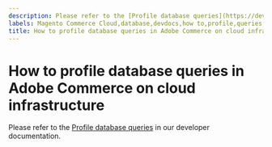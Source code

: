 ```yaml
---
description: Please refer to the [Profile database queries](https://devdocs.magento.com/guides/v2.3/cloud/project/profile-database-queries.html) in our developer documentation.
labels: Magento Commerce Cloud,database,devdocs,how to,profile,queries,Adobe Commerce,cloud infrastructure
title: How to profile database queries in Adobe Commerce on cloud infrastructure
---
```


# How to profile database queries in Adobe Commerce on cloud infrastructure

Please refer to the [Profile database queries](https://devdocs.magento.com/guides/v2.3/cloud/project/profile-database-queries.html) in our developer documentation.